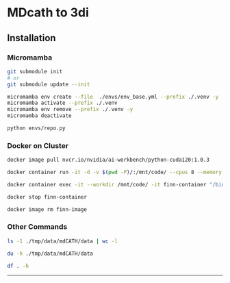 # MDcath to 3di

## Installation

### Micromamba

```sh
git submodule init
# or 
git submodule update --init

micromamba env create --file  ./envs/env_base.yml --prefix ./.venv -y
micromamba activate --prefix ./.venv
micromamba env remove --prefix ./.venv -y
micromamba deactivate

python envs/repo.py
```

### Docker on Cluster

```sh
docker image pull nvcr.io/nvidia/ai-workbench/python-cuda120:1.0.3

docker container run -it -d -v $(pwd -P)/:/mnt/code/ --cpus 8 --memory 32G --gpus 1 --env-file .docker/env.list --name finn-container nvcr.io/nvidia/ai-workbench/python-cuda120:1.0.3

docker container exec -it --workdir /mnt/code/ -it finn-container "/bin/bash"

docker stop finn-container

docker image rm finn-image
```

### Other Commands

```sh
ls -1 ./tmp/data/mdCATH/data | wc -l

du -h ./tmp/data/mdCATH/data

df . -h
```

---

